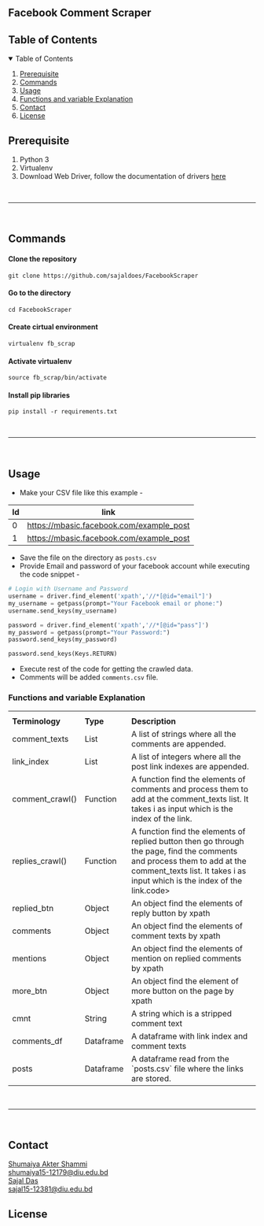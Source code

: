 ## Facebook Comment Scraper

<!--TABLE of contents-->
<h2> Table of Contents </h2>
<details open="open">
  <summary>Table of Contents</summary>
  <ol>
    <li><a href="#Prerequisite">Prerequisite</a></li>
    <li><a href="#Commands">Commands</a></li>
    <li><a href="#Usage">Usage</a></li>
    <li><a href="#Functions and variable Explanation">Functions and variable Explanation</a></li>
    <li><a href="#Contact">Contact</a></li>
    <li><a href="#license">License</a></li>
  </ol>
</details>

<!--TABLE of contents //-->

## Prerequisite
1. Python 3
2. Virtualenv
3. Download Web Driver, follow the documentation of drivers [here](https://pypi.org/project/selenium/)
<br>
<hr>
<br>

## Commands

#### Clone the repository
```
git clone https://github.com/sajaldoes/FacebookScraper
```

#### Go to the directory
```
cd FacebookScraper
```

#### Create cirtual environment
```
virtualenv fb_scrap
```

#### Activate virtualenv
```
source fb_scrap/bin/activate
```
#### Install pip libraries
```
pip install -r requirements.txt
```

<br>
<hr>
<br>

## Usage

* Make your CSV file like this example - 

| Id      | link |
| ----------- | ----------- |
| 0     |  https://mbasic.facebook.com/example_post      |
| 1   | https://mbasic.facebook.com/example_post       |

* Save the file on the directory as `posts.csv`
* Provide Email and password of your facebook account while executing the code snippet - 

```python
# Login with Username and Password
username = driver.find_element('xpath','//*[@id="email"]')
my_username = getpass(prompt="Your Facebook email or phone:")
username.send_keys(my_username)

password = driver.find_element('xpath','//*[@id="pass"]')
my_password = getpass(prompt="Your Password:")
password.send_keys(my_password)

password.send_keys(Keys.RETURN)
```
* Execute rest of the code for getting the crawled data.
* Comments will be added `comments.csv` file.

<h3 id="scraperParameters"> Functions and variable Explanation </h3>
<table>
<th>
<tr>
<td> <b>Terminology</b> </td>
<td> <b>Type</b> </td>
<td> <b>Description</b> </td>
</tr>
</th>

<tr>
<td>
comment_texts
</td>
<td>
List
</td>
<td>
A list of strings where all the comments are appended.
</td>
</tr>

<tr>
<td>
link_index
</td>
<td>
List
</td>
<td>
A list of integers where all the post link indexes are appended.
</td>
</tr>

<tr>
<td>
comment_crawl()
</td>
<td>
Function
</td>
<td>
A function find the elements of comments and process them to add at the comment_texts list. It takes i as input which is the index of the link.
</td>
</tr>

<tr>
<td>
replies_crawl()
</td>
<td>
Function
</td>
<td>
A function find the elements of replied button then go through the page, find the comments and process them to add at the comment_texts list. It takes i as input which is the index of the link.code>
</td>
</tr>

<tr>
<td>
replied_btn
</td>
<td>
Object
</td>
<td>
An object find the elements of reply button by xpath
 </code>
</td>
</tr>

<tr>
<td>
comments
</td>
<td>
Object
</td>
<td>
An object find the elements of comment texts by xpath
 </code>
</td>
</tr>

<tr>
<td>
mentions
</td>
<td>
Object
</td>
<td>
An object find the elements of mention on replied comments by xpath
 </code>
</td>
</tr>

<tr>
<td>
more_btn
</td>
<td>
Object
</td>
<td>
An object find the element of more button on the page by xpath
</td>
</tr>

<tr>
<td>
cmnt
</td>
<td>
String
</td>
<td>
A string which is a stripped comment text
 </code>
</td>
</tr>

<tr>
<td>
comments_df
</td>
<td>
Dataframe
</td>
<td>
A dataframe with link index and comment texts
 </code>
</td>
</tr>

<tr>
<td>
posts
</td>
<td>
Dataframe
</td>
<td>
A dataframe read from the `posts.csv` file where the links are stored.
 </code>
</td>
</tr>
</table>

<br>
<hr>
<br>


## Contact

[Shumaiya Akter Shammi](https://github.com/Shammi179)<br>
shumaiya15-12179@diu.edu.bd <br>
[Sajal Das](https://github.com/sajaldoes)<br>
sajal15-12381@diu.edu.bd <br>

## License